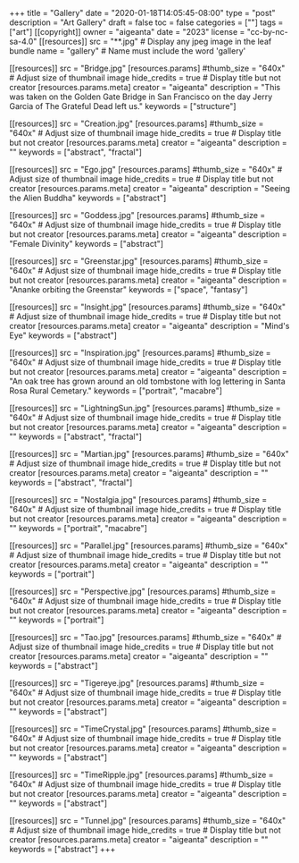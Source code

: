 +++
title = "Gallery"
date = "2020-01-18T14:05:45-08:00"
type = "post"
description = "Art Gallery"
draft = false
toc = false
categories = [""]
tags = ["art"]
[[copyright]]
  owner = "aigeanta"
  date = "2023"
  license = "cc-by-nc-sa-4.0"
[[resources]]
  src = "**.jpg" # Display any jpeg image in the leaf bundle
  name = "gallery" # Name must include the word 'gallery'

[[resources]]
  src = "Bridge.jpg"
  [resources.params]
    #thumb_size = "640x" # Adjust size of thumbnail image
    hide_credits = true # Display title but not creator
  [resources.params.meta]
    creator = "aigeanta"
    description = "This was taken on the Golden Gate Bridge in San Francisco on the day Jerry Garcia of The Grateful Dead left us."
    keywords = ["structure"]

[[resources]]
  src = "Creation.jpg"
  [resources.params]
    #thumb_size = "640x" # Adjust size of thumbnail image
    hide_credits = true # Display title but not creator
  [resources.params.meta]
    creator = "aigeanta"
    description = ""
    keywords = ["abstract", "fractal"]

[[resources]]
  src = "Ego.jpg"
  [resources.params]
    #thumb_size = "640x" # Adjust size of thumbnail image
    hide_credits = true # Display title but not creator
  [resources.params.meta]
    creator = "aigeanta"
    description = "Seeing the Alien Buddha"
    keywords = ["abstract"]

[[resources]]
  src = "Goddess.jpg"
  [resources.params]
    #thumb_size = "640x" # Adjust size of thumbnail image
    hide_credits = true # Display title but not creator
  [resources.params.meta]
    creator = "aigeanta"
    description = "Female Divinity"
    keywords = ["abstract"]

[[resources]]
  src = "Greenstar.jpg"
  [resources.params]
    #thumb_size = "640x" # Adjust size of thumbnail image
    hide_credits = true # Display title but not creator
  [resources.params.meta]
    creator = "aigeanta"
    description = "Ananke orbiting the Greenstar"
    keywords = ["space", "fantasy"]

[[resources]]
  src = "Insight.jpg"
  [resources.params]
    #thumb_size = "640x" # Adjust size of thumbnail image
    hide_credits = true # Display title but not creator
  [resources.params.meta]
    creator = "aigeanta"
    description = "Mind's Eye"
    keywords = ["abstract"]

[[resources]]
  src = "Inspiration.jpg"
  [resources.params]
    #thumb_size = "640x" # Adjust size of thumbnail image
    hide_credits = true # Display title but not creator
  [resources.params.meta]
    creator = "aigeanta"
    description = "An oak tree has grown around an old tombstone with log lettering in Santa Rosa Rural Cemetary."
    keywords = ["portrait", "macabre"]

 [[resources]]
  src = "LightningSun.jpg"
  [resources.params]
    #thumb_size = "640x" # Adjust size of thumbnail image
    hide_credits = true # Display title but not creator
  [resources.params.meta]
    creator = "aigeanta"
    description = ""
    keywords = ["abstract", "fractal"]

[[resources]]
  src = "Martian.jpg"
  [resources.params]
    #thumb_size = "640x" # Adjust size of thumbnail image
    hide_credits = true # Display title but not creator
  [resources.params.meta]
    creator = "aigeanta"
    description = ""
    keywords = ["abstract", "fractal"]

[[resources]]
  src = "Nostalgia.jpg"
  [resources.params]
    #thumb_size = "640x" # Adjust size of thumbnail image
    hide_credits = true # Display title but not creator
  [resources.params.meta]
    creator = "aigeanta"
    description = ""
    keywords = ["portrait", "macabre"]

[[resources]]
  src = "Parallel.jpg"
  [resources.params]
    #thumb_size = "640x" # Adjust size of thumbnail image
    hide_credits = true # Display title but not creator
  [resources.params.meta]
    creator = "aigeanta"
    description = ""
    keywords = ["portrait"]

[[resources]]
  src = "Perspective.jpg"
  [resources.params]
    #thumb_size = "640x" # Adjust size of thumbnail image
    hide_credits = true # Display title but not creator
  [resources.params.meta]
    creator = "aigeanta"
    description = ""
    keywords = ["portrait"]

[[resources]]
  src = "Tao.jpg"
  [resources.params]
    #thumb_size = "640x" # Adjust size of thumbnail image
    hide_credits = true # Display title but not creator
  [resources.params.meta]
    creator = "aigeanta"
    description = ""
    keywords = ["abstract"]

[[resources]]
  src = "Tigereye.jpg"
  [resources.params]
    #thumb_size = "640x" # Adjust size of thumbnail image
    hide_credits = true # Display title but not creator
  [resources.params.meta]
    creator = "aigeanta"
    description = ""
    keywords = ["abstract"]

[[resources]]
  src = "TimeCrystal.jpg"
  [resources.params]
    #thumb_size = "640x" # Adjust size of thumbnail image
    hide_credits = true # Display title but not creator
  [resources.params.meta]
    creator = "aigeanta"
    description = ""
    keywords = ["abstract"]

[[resources]]
  src = "TimeRipple.jpg"
  [resources.params]
    #thumb_size = "640x" # Adjust size of thumbnail image
    hide_credits = true # Display title but not creator
  [resources.params.meta]
    creator = "aigeanta"
    description = ""
    keywords = ["abstract"]

[[resources]]
  src = "Tunnel.jpg"
  [resources.params]
    #thumb_size = "640x" # Adjust size of thumbnail image
    hide_credits = true # Display title but not creator
  [resources.params.meta]
    creator = "aigeanta"
    description = ""
    keywords = ["abstract"]
+++